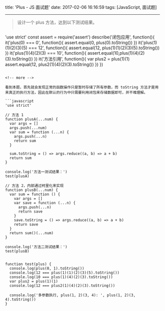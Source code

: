 title: 'Plus - JS 面试题'
date: 2017-02-06 16:16:59
tags: [JavaScript, 面试题]

---

> 设计一个 plus 方法，达到以下测试结果。
> 
> ```javascript
'use strict'
const assert = require('assert')
describe('闭包应用', function(){
  it('plus(0) === 0', function(){
    assert.equal(0, plus(0).toString())
  })
  it('plus(1)(1)(2)(3)(5) === 12', function(){
    assert.equal(12, plus(1)(1)(2)(3)(5).toString())
  })
  it('plus(1)(4)(2)(3) === 10', function(){
    assert.equal(10,plus(1)(4)(2)(3).toString())
  })
  it('方法引用', function(){
    var plus2 = plus(1)(1)
    assert.equal(12, plus2(1)(4)(2)(3).toString())
  })
})
```

<!-- more -->

看到本题，首先就会发现正常的函数操作只是暂时存储了所有参数，而 toString 方法才是用来真正的执行方法，因此在默认的行为中只需要利用闭包来存储数据即可，并不难理解。

```javascript
'use strict'

// 方法 1
function plusA(...num) {
  var args = []
  args.push(...num)
  var sum = function (...n) {
    args.push(...n)
    return sum
  }
  
  sum.toString = () => args.reduce((a, b) => a + b)
  return sum
}

console.log('方法一测试结果：')
test(plusA)

// 方法 2，内部通过柯里化来实现
function plusB(...num) {
  var sum = function () {
    var args = []
    var save = function (...n) {
      args.push(...n)
      return save
    }
    save.toString = () => args.reduce((a, b) => a + b)
    return save
  }
  return sum()(...num)
}

console.log('方法二测试结果：')
test(plusB)


function test(plus) {
  console.log(plus(0, 1).toString())
  console.log(12 === plus(1)(1)(2)(3)(5).toString())
  console.log(10 === plus(1)(4)(2)(3).toString())
  var plus2 = plus(1)(1)
  console.log(12 === plus2(1)(4)(2)(3).toString())
  
  console.log('多参数执行, plus(1, 2)(3, 4): ', plus(1, 2)(3, 4).toString())
}
```
